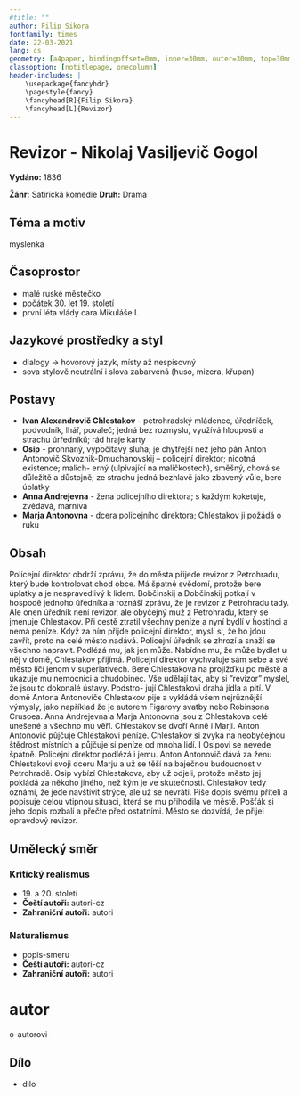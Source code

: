 ```yaml
---
#title: ""
author: Filip Sikora
fontfamily: times
date: 22-03-2021
lang: cs
geometry: [a4paper, bindingoffset=0mm, inner=30mm, outer=30mm, top=30mm, bottom=30mm]
classoption: [notitlepage, onecolumn]
header-includes: |
	\usepackage{fancyhdr}
	\pagestyle{fancy}
	\fancyhead[R]{Filip Sikora}
	\fancyhead[L]{Revizor}
---
```


# Revizor - Nikolaj Vasiljevič Gogol

**Vydáno:** 1836

**Žánr:** Satirická komedie **Druh:** Drama

## Téma a motiv

myslenka

## Časoprostor

- malé ruské městečko
- počátek 30. let 19. století
- první léta vlády cara Mikuláše I.

## Jazykové prostředky a styl

- dialogy -> hovorový jazyk, místy až nespisovný
- sova stylově neutrální i slova zabarvená (huso, mizera, křupan)

## Postavy

- **Ivan Alexandrovič Chlestakov** - petrohradský mládenec, úřednı́ček, podvodnı́k, lhář, povaleč; jedná bez rozmyslu, využı́vá hlouposti a strachu úrřednı́ků; rád hraje karty
- **Osip** - prohnaný, vypočı́tavý sluha; je chytřejšı́ než jeho pán Anton Antonovič Skvoznik-Dmuchanovskij – policejnı́ direktor; nicotná existence; malich- erný (ulpı́vajı́cı́ na maličkostech), směšný, chová se důležitě a důstojně; ze strachu jedná bezhlavě jako zbavený vůle, bere úplatky
- **Anna Andrejevna** - žena policejnı́ho direktora; s každým koketuje, zvědavá, marnivá
- **Marja Antonovna** - dcera policejnı́ho direktora; Chlestakov ji požádá o ruku

## Obsah

Policejnı́ direktor obdržı́ zprávu, že do města přijede revizor z Petrohradu, který bude kontrolovat chod obce. Má špatné svědomı́, protože bere úplatky a je nespravedlivý k lidem. Bobčinskij a Dobčinskij potkajı́ v hospodě jednoho úřednı́ka a roznášı́ zprávu, že je revizor z Petrohradu tady. Ale onen úřednı́k nenı́ revizor, ale obyčejný muž z Petrohradu, který se jmenuje Chlestakov. Při cestě ztratil všechny penı́ze a nynı́ bydlı́ v hostinci a nemá penı́ze. Když za nı́m přijde policejnı́ direktor, myslı́ si, že ho jdou zavřı́t, proto na celé město nadává. Policejnı́ úřednı́k se zhrozı́ a snažı́ se všechno napravit. Podlézá mu, jak jen může. Nabı́dne mu, že může bydlet u něj v domě, Chlestakov přijı́má. Policejnı́ direktor vychvaluje sám sebe a své město lı́čı́ jenom v superlativech. Bere Chlestakova na projı́žďku po městě a ukazuje mu nemocnici a chudobinec. Vše udělajı́ tak, aby si ”revizor” myslel, že jsou to dokonalé ústavy. Podstro- jujı́ Chlestakovi drahá jı́dla a pitı́. V domě Antona Antonoviče Chlestakov pije a vykládá všem nejrůznějšı́ výmysly, jako napřı́klad že je autorem Figarovy svatby nebo Robinsona Crusoea. Anna Andrejevna a Marja Antonovna jsou z Chlestakova celé unešené a všechno mu věřı́. Chlestakov se dvořı́ Anně i Marji. Anton Antonovič půjčuje Chlestakovi penı́ze. Chlestakov si zvyká na neobyčejnou štědrost mı́stnı́ch a půjčuje si penı́ze od mnoha lidı́. I Osipovi se nevede špatně. Policejnı́ direktor podlézá i jemu. Anton Antonovič dává za ženu Chlestakovi svoji dceru Marju a už se těšı́ na báječnou budoucnost v Petrohradě. Osip vybı́zı́ Chlestakova, aby už odjeli, protože město jej pokládá za někoho jiného, než kým je ve skutečnosti. Chlestakov tedy oznámı́, že jede navštı́vit strýce, ale už se nevrátı́. Pı́še dopis svému přı́teli a popisuje celou vtipnou situaci, která se mu přihodila ve městě. Pošťák si jeho dopis rozbalı́ a přečte před ostatnı́mi. Město se dozvı́dá, že přijel opravdový revizor.

## Umělecký směr

### Kritický realismus

- &#8291;19. a 20. století
- **Čeští autoři:** autori-cz
- **Zahraniční autoři:** autori

### Naturalismus

- popis-smeru
- **Čeští autoři:** autori-cz
- **Zahraniční autoři:** autori

# autor

o-autorovi

## Dílo

- dilo
